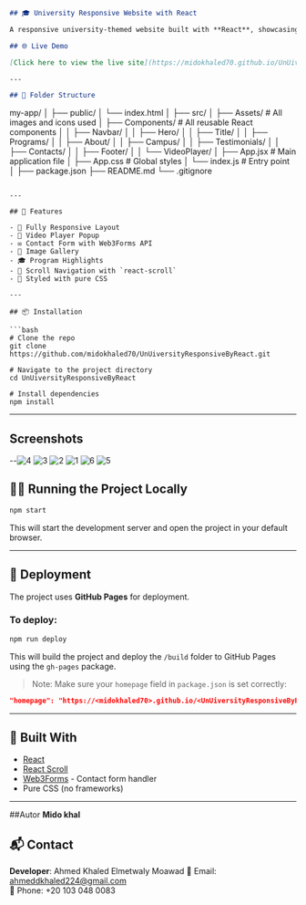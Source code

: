 
```markdown
## 🎓 University Responsive Website with React

A responsive university-themed website built with **React**, showcasing various sections such as Programs, About, Campus Gallery, Testimonials, and Contact Form. This project is fully styled and responsive for desktop and mobile screens.

## 🌐 Live Demo

[Click here to view the live site](https://midokhaled70.github.io/UnUiversityResponsiveByReact)

---

## 📁 Folder Structure

```
my-app/
│
├── public/
│   └── index.html
│
├── src/
│   ├── Assets/              # All images and icons used
│   ├── Components/          # All reusable React components
│   │   ├── Navbar/
│   │   ├── Hero/
│   │   ├── Title/
│   │   ├── Programs/
│   │   ├── About/
│   │   ├── Campus/
│   │   ├── Testimonials/
│   │   ├── Contacts/
│   │   ├── Footer/
│   │   └── VideoPlayer/
│   ├── App.jsx              # Main application file
│   ├── App.css              # Global styles
│   └── index.js             # Entry point
│
├── package.json
├── README.md
└── .gitignore
```

---

## 🚀 Features

- 📱 Fully Responsive Layout
- 🎥 Video Player Popup
- ✉️ Contact Form with Web3Forms API
- 📸 Image Gallery
- 🎓 Program Highlights
- 📌 Scroll Navigation with `react-scroll`
- 📄 Styled with pure CSS

---

## 📦 Installation

```bash
# Clone the repo
git clone https://github.com/midokhaled70/UnUiversityResponsiveByReact.git

# Navigate to the project directory
cd UnUiversityResponsiveByReact

# Install dependencies
npm install
```

---
## Screenshots
--![4](https://github.com/user-attachments/assets/e184102b-eded-4d07-91f9-0c582951f174)
![3](https://github.com/user-attachments/assets/98fc8200-d89e-4fbb-b3f1-fb0090a5e349)
![2](https://github.com/user-attachments/assets/8420e8c8-d11a-48c4-b247-a316f4361447)
![1](https://github.com/user-attachments/assets/f73c4fcc-8aa9-4c55-8e8f-135f9ef40a67)
![6](https://github.com/user-attachments/assets/ee25ad5e-c897-46ad-9daa-097d0e0583c3)
![5](https://github.com/user-attachments/assets/7e945cbe-2065-4d36-8a87-1181c864099e)

## 🧑‍💻 Running the Project Locally

```bash
npm start
```

This will start the development server and open the project in your default browser.

---

## 🔄 Deployment

The project uses **GitHub Pages** for deployment.

### To deploy:

```bash
npm run deploy
```

This will build the project and deploy the `/build` folder to GitHub Pages using the `gh-pages` package.

> Note: Make sure your `homepage` field in `package.json` is set correctly:
```json
"homepage": "https://<midokhaled70>.github.io/<UnUiversityResponsiveByReact>"
```

---

## 🔧 Built With

- [React](https://reactjs.org/)
- [React Scroll](https://www.npmjs.com/package/react-scroll)
- [Web3Forms](https://web3forms.com/) - Contact form handler
- Pure CSS (no frameworks)

---
##Autor
**Mido khal**
## 📬 Contact

**Developer**: Ahmed Khaled Elmetwaly Moawad
📧 Email: ahmeddkhaled224@gmail.com  
📱 Phone: +20 103 048 0083

